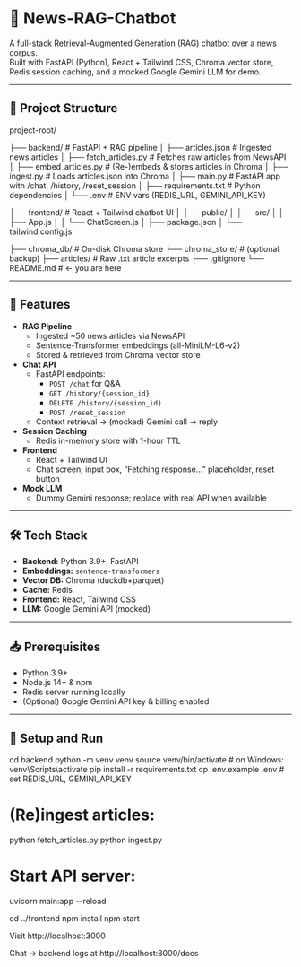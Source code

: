 # 📰 News-RAG-Chatbot

A full-stack Retrieval-Augmented Generation (RAG) chatbot over a news corpus.  
Built with FastAPI (Python), React + Tailwind CSS, Chroma vector store, Redis session caching, and a mocked Google Gemini LLM for demo.

---

## 📁 Project Structure

project-root/

├── backend/ # FastAPI + RAG pipeline
│ ├── articles.json # Ingested news articles
│ ├── fetch_articles.py # Fetches raw articles from NewsAPI
│ ├── embed_articles.py # (Re-)embeds & stores articles in Chroma
│ ├── ingest.py # Loads articles.json into Chroma
│ ├── main.py # FastAPI app with /chat, /history, /reset_session
│ ├── requirements.txt # Python dependencies
│ └── .env # ENV vars (REDIS_URL, GEMINI_API_KEY)

├── frontend/ # React + Tailwind chatbot UI
│ ├── public/
│ ├── src/
│ │ ├── App.js
│ │ └── ChatScreen.js
│ ├── package.json
│ └── tailwind.config.js

├── chroma_db/ # On-disk Chroma store
├── chroma_store/ # (optional backup)
├── articles/ # Raw .txt article excerpts
├── .gitignore
└── README.md # ← you are here


---

## 🚀 Features

- **RAG Pipeline**  
  - Ingested ~50 news articles via NewsAPI  
  - Sentence-Transformer embeddings (all-MiniLM-L6-v2)  
  - Stored & retrieved from Chroma vector store  
- **Chat API**  
  - FastAPI endpoints:  
    - `POST /chat` for Q&A  
    - `GET /history/{session_id}`  
    - `DELETE /history/{session_id}`  
    - `POST /reset_session`  
  - Context retrieval → (mocked) Gemini call → reply  
- **Session Caching**  
  - Redis in-memory store with 1-hour TTL  
- **Frontend**  
  - React + Tailwind UI  
  - Chat screen, input box, “Fetching response…” placeholder, reset button  
- **Mock LLM**  
  - Dummy Gemini response; replace with real API when available  

---

## 🛠️ Tech Stack

- **Backend:** Python 3.9+, FastAPI  
- **Embeddings:** `sentence-transformers`  
- **Vector DB:** Chroma (duckdb+parquet)  
- **Cache:** Redis  
- **Frontend:** React, Tailwind CSS  
- **LLM:** Google Gemini API (mocked)  

---

## 📥 Prerequisites

- Python 3.9+  
- Node.js 14+ & npm  
- Redis server running locally  
- (Optional) Google Gemini API key & billing enabled  

---

## 🔧 Setup and Run

cd backend
python -m venv venv
source venv/bin/activate        # on Windows: venv\Scripts\activate
pip install -r requirements.txt
cp .env.example .env            # set REDIS_URL, GEMINI_API_KEY
# (Re)ingest articles:
python fetch_articles.py
python ingest.py
# Start API server:
uvicorn main:app --reload

cd ../frontend
npm install
npm start

Visit http://localhost:3000

Chat → backend logs at http://localhost:8000/docs
